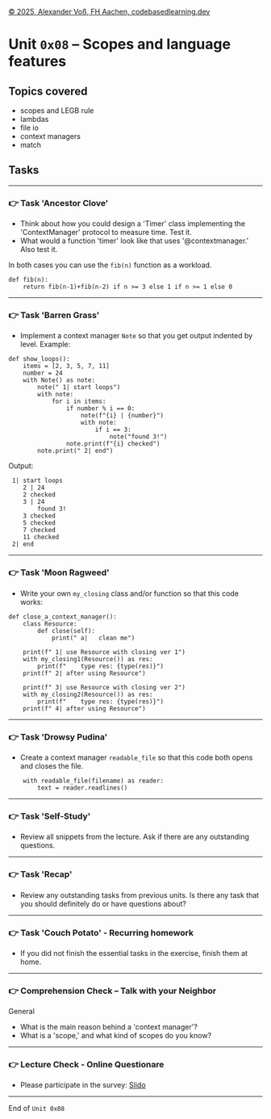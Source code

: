 [© 2025, Alexander Voß, FH Aachen, codebasedlearning.dev](mailto:info@codebasedlearning.dev)

# Unit `0x08` – Scopes and language features


## Topics covered

- scopes and LEGB rule
- lambdas
- file io
- context managers
- match


## Tasks

---

### 👉 Task 'Ancestor Clove' 

- Think about how you could design a 'Timer' class implementing the 'ContextManager' protocol to measure time. Test it.
- What would a function 'timer' look like that uses '@contextmanager.' Also test it.

In both cases you can use the `fib(n)` function as a workload.
```
def fib(n):
    return fib(n-1)+fib(n-2) if n >= 3 else 1 if n >= 1 else 0
```

---

### 👉 Task 'Barren Grass' 

- Implement a context manager `Note` so that you get output indented by level. Example:

``` 
def show_loops():
    items = [2, 3, 5, 7, 11]
    number = 24
    with Note() as note:
        note(" 1| start loops")
        with note:
            for i in items:
                if number % i == 0:
                    note(f"{i} | {number}")
                    with note:
                        if i == 3:
                            note("found 3!")
                note.print(f"{i} checked")
        note.print(" 2| end")
```

Output:
```
 1| start loops
    2 | 24
    2 checked
    3 | 24
        found 3!
    3 checked
    5 checked
    7 checked
    11 checked
 2| end
```

---

### 👉 Task 'Moon Ragweed' 

- Write your own `my_closing` class and/or function so that this code works:
```
def close_a_context_manager():
    class Resource:
        def close(self):
            print(" a|   clean me")

    print(f" 1| use Resource with closing ver 1")
    with my_closing1(Resource()) as res:
        print(f"    type res: {type(res)}")
    print(f" 2| after using Resource")

    print(f" 3| use Resource with closing ver 2")
    with my_closing2(Resource()) as res:
        print(f"    type res: {type(res)}")
    print(f" 4| after using Resource")
```

---

### 👉 Task 'Drowsy Pudina'

- Create a context manager `readable_file` so that this code both opens and closes the file.

```
    with readable_file(filename) as reader:
        text = reader.readlines()
```

---

### 👉 Task 'Self-Study'

- Review all snippets from the lecture. Ask if there are any outstanding questions.

---

### 👉 Task 'Recap'

- Review any outstanding tasks from previous units. Is there any task that you should definitely do or have questions about?

---

### 👉 Task 'Couch Potato' - Recurring homework

- If you did not finish the essential tasks in the exercise, finish them at home.

---

### 👉 Comprehension Check – Talk with your Neighbor

General
- What is the main reason behind a 'context manager'?
- What is a 'scope,' and what kind of scopes do you know?

---

### 👉 Lecture Check - Online Questionare

- Please participate in the survey: [Slido](https://wall.sli.do)

---

End of `Unit 0x08`

